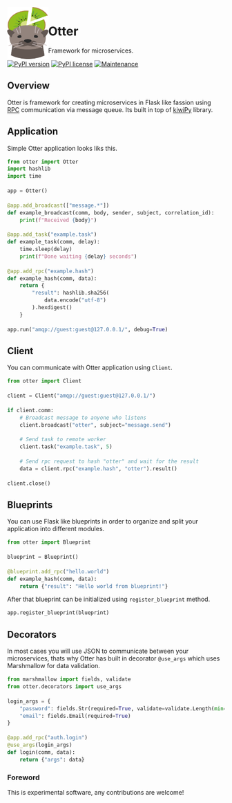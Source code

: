 <img align="left" width="95" height="120" src="https://raw.githubusercontent.com/volbil/otter/master/logo.svg">

# Otter

Framework for microservices.

[![PyPI version](https://badge.fury.io/py/otterpy.svg)](https://badge.fury.io/py/otterpy)
[![PyPI license](https://img.shields.io/pypi/l/ansicolortags.svg)](https://pypi.python.org/pypi/otterpy/)
[![Maintenance](https://img.shields.io/badge/Maintained%3F-yes-green.svg)](https://github.com/volbil/otter/graphs/commit-activity)

## Overview

Otter is framework for creating microservices in Flask like fassion using [RPC](https://en.wikipedia.org/wiki/Remote_procedure_call) communication via message queue. Its built in top of [kiwiPy](https://github.com/aiidateam/kiwipy) library.

## Application

Simple Otter application looks liks this.

```python
from otter import Otter
import hashlib
import time

app = Otter()

@app.add_broadcast(["message.*"])
def example_broadcast(comm, body, sender, subject, correlation_id):
    print(f"Received {body}")

@app.add_task("example.task")
def example_task(comm, delay):
    time.sleep(delay)
    print(f"Done waiting {delay} seconds")

@app.add_rpc("example.hash")
def example_hash(comm, data):
    return {
        "result": hashlib.sha256(
            data.encode("utf-8")
        ).hexdigest()
    }

app.run("amqp://guest:guest@127.0.0.1/", debug=True)
```

## Client

You can communicate with Otter application using `Client`.

```python
from otter import Client

client = Client("amqp://guest:guest@127.0.0.1/")

if client.comm:
    # Broadcast message to anyone who listens
    client.broadcast("otter", subject="message.send")

    # Send task to remote worker
    client.task("example.task", 5)

    # Send rpc request to hash "otter" and wait for the result
    data = client.rpc("example.hash", "otter").result()

client.close()
```

## Blueprints

You can use Flask like blueprints in order to organize and split your application into different modules.

```python
from otter import Blueprint

blueprint = Blueprint()

@blueprint.add_rpc("hello.world")
def example_hash(comm, data):
    return {"result": "Hello world from blueprint!"}

```

After that blueprint can be initialized using `register_blueprint` method.

```python
app.register_blueprint(blueprint)
```

## Decorators

In most cases you will use JSON to communicate between your microservices, thats why Otter has built in decorator `@use_args` which uses Marshmallow for data validation.

```python
from marshmallow import fields, validate
from otter.decorators import use_args

login_args = {
    "password": fields.Str(required=True, validate=validate.Length(min=8)),
    "email": fields.Email(required=True)
}

@app.add_rpc("auth.login")
@use_args(login_args)
def login(comm, data):
    return {"args": data}

```

### Foreword

This is experimental software, any contributions are welcome!
